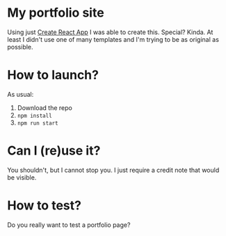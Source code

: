 # My portfolio site
Using just [Create React App](https://github.com/facebook/create-react-app) I was able to create this. Special? Kinda. At least I didn't use one of many templates and I'm trying to be as original as possible.

# How to launch?
As usual:
 1. Download the repo
 2. `npm install`
 3. `npm run start`

# Can I (re)use it?
You shouldn't, but I cannot stop you. I just require a credit note that would be visible.

# How to test?
Do you really want to test a portfolio page?